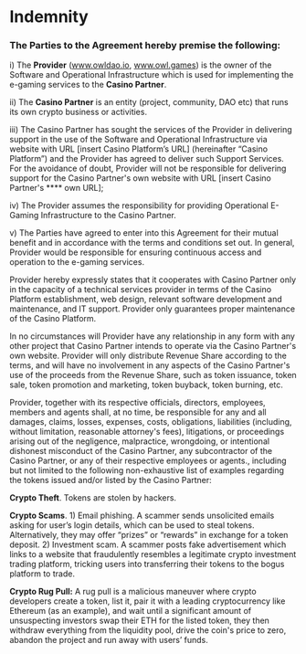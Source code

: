 # Indemnity

### The Parties to the Agreement hereby premise the following:

i) The **Provider** (www.owldao.io, www.owl.games) is the owner of the Software and Operational Infrastructure which is used for implementing the e-gaming services to the **Casino Partner**.

ii) The **Casino Partner** is an entity (project, community, DAO etc) that runs its own crypto business or activities.&#x20;

iii) The Casino Partner has sought the services of the Provider in delivering support in the use of the Software and Operational Infrastructure via website with URL \[insert Casino Platform’s URL] (hereinafter  “Casino Platform”) and the Provider has agreed to deliver such Support Services. For the avoidance of doubt, Provider will not be responsible for delivering support for the Casino Partner's own website with URL \[insert Casino Partner's **** own URL];

iv) The Provider assumes the responsibility for providing Operational E-Gaming Infrastructure to the Casino Partner.&#x20;

v) The Parties have agreed to enter into this Agreement for their mutual benefit and in accordance with the terms and conditions set out. In general, Provider would be responsible for ensuring continuous access and operation to the e-gaming services.

Provider hereby expressly states that it cooperates with Casino Partner only in the capacity of a technical services provider in terms of the Casino Platform establishment, web design, relevant software development and maintenance, and IT support. Provider only guarantees proper maintenance of the Casino Platform.

In no circumstances will Provider have any relationship in any form with any other project that Casino Partner intends to operate via the Casino Partner's own website. Provider will only distribute Revenue Share according to the terms, and will have no involvement in any aspects of the Casino Partner's use of the proceeds from the Revenue Share, such as token issuance, token sale, token promotion and marketing, token buyback, token burning, etc.

Provider, together with its respective officials, directors, employees, members and agents shall, at no time, be responsible for any and all damages, claims, losses, expenses, costs, obligations, liabilities (including, without limitation, reasonable attorney's fees), litigations, or proceedings arising out of the negligence, malpractice, wrongdoing, or intentional dishonest misconduct of the Casino Partner, any subcontractor of the Casino Partner, or any of their respective employees or agents., including but not limited to the following non-exhaustive list of examples regarding the tokens issued and/or listed by the Casino Partner:

**Crypto Theft**. Tokens are stolen by hackers.

**Crypto Scams**. 1) Email phishing. A scammer sends unsolicited emails asking for user’s login details, which can be used to steal tokens. Alternatively, they may offer “prizes” or “rewards” in exchange for a token deposit. 2) Investment scam. A scammer posts fake advertisement which links to a website that fraudulently resembles a legitimate crypto investment trading platform, tricking users into transferring their tokens to the bogus platform to trade.&#x20;

**Crypto Rug Pull:** A rug pull is a malicious maneuver where crypto developers create a token, list it, pair it with a leading cryptocurrency like Ethereum (as an example), and wait until a significant amount of unsuspecting investors swap their ETH for the listed token, they then withdraw everything from the liquidity pool, drive the coin's price to zero, abandon the project and run away with users’ funds.
